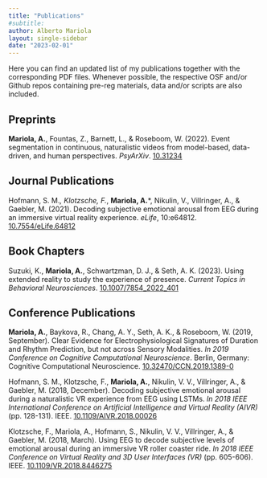 ```yaml
---
title: "Publications"
#subtitle:
author: Alberto Mariola
layout: single-sidebar
date: "2023-02-01"
---
```


Here you can find an updated list of my publications together with the corresponding PDF files. Whenever possible, the respective OSF and/or Github repos containing pre-reg materials, data and/or scripts are also included.


## Preprints

**Mariola, A.**, Fountas, Z., Barnett, L., & Roseboom, W. (2022). Event segmentation in continuous, naturalistic videos from model-based, data-driven, and human perspectives. _PsyArXiv_. [10.31234](https://doi.org/10.31234/osf.io/t6fkg) [<i class="fa-solid fa-file-pdf"></i>](pdf/mariola_evseg_2021.pdf)
[<i class="ai ai-osf"></i>](https://osf.io/pr49b/)



## Journal Publications

Hofmann, S. M.*, Klotzsche, F.*, **Mariola, A.***, Nikulin, V., Villringer, A., & Gaebler, M. (2021). Decoding subjective emotional arousal from EEG during an immersive virtual reality experience. _eLife_, 10:e64812. [10.7554/eLife.64812](https://doi.org/10.7554/eLife.64812) [<i class="fa-solid fa-file-pdf"></i>](pdf/hofmann_klotzsche_mariola_elife_2021.pdf)
[<i class="fa-brands fa-github"></i>](https://github.com/NeVRo-study/NeVRo)

## Book Chapters 

Suzuki, K., **Mariola, A.**, Schwartzman, D. J., & Seth, A. K. (2023). Using extended reality to study the experience of presence. _Current Topics in Behavioral Neurosciences_. [10.1007/7854_2022_401](https://link.springer.com/chapter/10.1007/7854_2022_401) [<i class="fa-solid fa-file-pdf"></i>](pdf/suzuki_ctbn_2023.pdf)


## Conference Publications

**Mariola, A.**, Baykova, R., Chang, A. Y., Seth, A. K., & Roseboom, W. (2019, September). Clear Evidence for Electrophysiological Signatures of Duration and Rhythm Prediction, but not across Sensory Modalities. _In 2019 Conference on Cognitive Computational Neuroscience_. Berlin, Germany: Cognitive Computational Neuroscience. [10.32470/CCN.2019.1389-0](https://2019.ccneuro.org/Papers/ViewPapers.asp?PaperNum=1389) [<i class="fa-solid fa-file-pdf"></i>](pdf/mariola_ccn_2019.pdf)

Hofmann, S. M., Klotzsche, F., **Mariola, A.**, Nikulin, V. V., Villringer, A., & Gaebler, M. (2018, December). Decoding subjective emotional arousal during a naturalistic VR experience from EEG using LSTMs. _In 2018 IEEE International Conference on Artificial Intelligence and Virtual Reality (AIVR)_ (pp. 128-131). IEEE. [10.1109/AIVR.2018.00026](https://ieeexplore.ieee.org/abstract/document/8613645) [<i class="fa-solid fa-file-pdf"></i>](pdf/hofmann_aivr_2018.pdf)

Klotzsche, F., Mariola, A., Hofmann, S., Nikulin, V. V., Villringer, A., & Gaebler, M. (2018, March). Using EEG to decode subjective levels of emotional arousal during an immersive VR roller coaster ride. _In 2018 IEEE Conference on Virtual Reality and 3D User Interfaces (VR)_ (pp. 605-606). IEEE. [10.1109/VR.2018.8446275](https://ieeexplore.ieee.org/abstract/document/8446275) [<i class="fa-solid fa-file-pdf"></i>](pdf/klotzsche_vr_2018.pdf)
